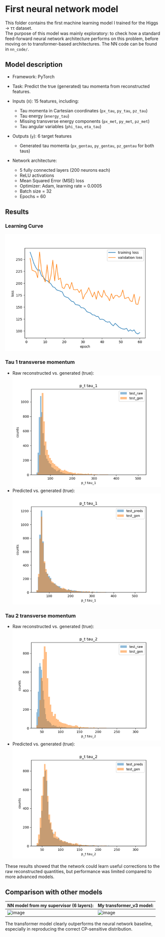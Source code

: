 # First neural network model

This folder contains the first machine learning model I trained for the Higgs → ττ dataset.  
The purpose of this model was mainly exploratory: to check how a standard feed-forward neural network architecture performs on this problem, before moving on to transformer-based architectures. The NN code can be found in `nn_code/`.


## Model description

- Framework: PyTorch  
- Task: Predict the true (generated) tau momenta from reconstructed features.  
- Inputs (`X`): 15 features, including:  
  - Tau momenta in Cartesian coordinates (`px_tau`, `py_tau`, `pz_tau`)  
  - Tau energy (`energy_tau`)  
  - Missing transverse energy components (`px_met`, `py_met`, `pz_met`)  
  - Tau angular variables (`phi_tau`, `eta_tau`)  

- Outputs (`y`): 6 target features  
  - Generated tau momenta (`px_gentau`, `py_gentau`, `pz_gentau` for both taus)

- Network architecture:  
  - 5 fully connected layers (200 neurons each)  
  - ReLU activations  
  - Mean Squared Error (MSE) loss  
  - Optimizer: Adam, learning rate = 0.0005  
  - Batch size = 32  
  - Epochs = 60  


## Results

### Learning Curve
![NN learning curve](nn_results/nn_learning_curve.png)

### Tau 1 transverse momentum
- Raw reconstructed vs. generated (true):  
  ![Tau1 pt raw](nn_results/nn_pt1_distr_raw.png)  
- Predicted vs. generated (true):  
  ![Tau1 pt predicted](nn_results/nn_pt1_distr_preds.png)  

### Tau 2 transverse momentum
- Raw reconstructed vs. generated (true):  
  ![Tau2 pt raw](nn_results/nn_pt2_distr_raw.png) 
- Predicted vs. generated (true):  
  ![Tau2 pt predicted](nn_results/nn_pt2_distr_preds.png)   

These results showed that the network could learn useful corrections to the raw reconstructed quantities, but performance was limited compared to more advanced models.


## Comparison with other models

| NN model from my supervisor (6 layers): | My transformer_v3 model: |
|---|---|
| <img width="2070" height="1440" alt="image" src="https://github.com/user-attachments/assets/c14f95dc-a48c-479e-baf8-bdcdbbad0d6c" /> | <img width="2070" height="1440" alt="image" src="https://github.com/user-attachments/assets/a2c66498-3dea-437e-a72f-d0986d4f48f2" /> | 


The transformer model clearly outperforms the neural network baseline, especially in reproducing the correct CP-sensitive distribution.

